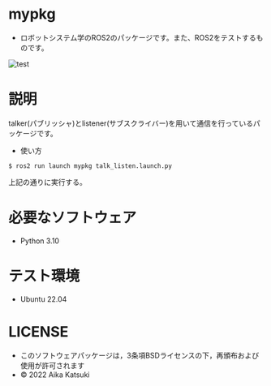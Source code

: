 # mypkg
 * ロボットシステム学のROS2のパッケージです。また、ROS2をテストするものです。

![test](https://github.com/kamemattari/mypkg/actions/workflows/test.yml/badge.svg)

# 説明
talker(パブリッシャ)とlistener(サブスクライバー)を用いて通信を行っているパッケージです。

 * 使い方
```
$ ros2 run launch mypkg talk_listen.launch.py
```
上記の通りに実行する。

# 必要なソフトウェア
 * Python 3.10

# テスト環境
 * Ubuntu 22.04

# LICENSE
 * このソフトウェアパッケージは，3条項BSDライセンスの下，再頒布および使用が許可されます
 * © 2022 Aika Katsuki

